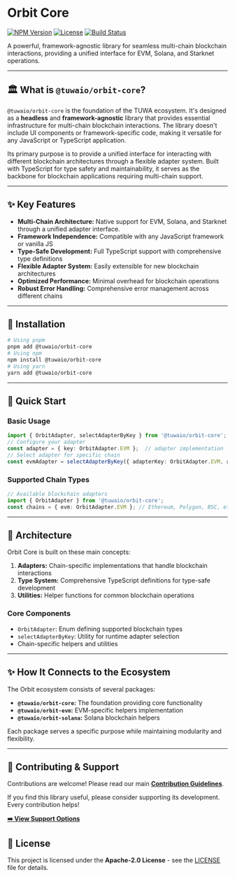 # Orbit Core

[![NPM Version](https://img.shields.io/npm/v/@tuwaio/orbit-core.svg)](https://www.npmjs.com/package/@tuwaio/orbit-core)
[![License](https://img.shields.io/npm/l/@tuwaio/orbit-core.svg)](./LICENSE)
[![Build Status](https://img.shields.io/github/actions/workflow/status/TuwaIO/orbit/release.yml?branch=main)](https://github.com/TuwaIO/orbit/actions)

A powerful, framework-agnostic library for seamless multi-chain blockchain interactions, providing a unified interface for EVM, Solana, and Starknet operations.

---

## 🏛️ What is `@tuwaio/orbit-core`?

`@tuwaio/orbit-core` is the foundation of the TUWA ecosystem. It's designed as a **headless** and **framework-agnostic** library that provides essential infrastructure for multi-chain blockchain interactions. The library doesn't include UI components or framework-specific code, making it versatile for any JavaScript or TypeScript application.

Its primary purpose is to provide a unified interface for interacting with different blockchain architectures through a flexible adapter system. Built with TypeScript for type safety and maintainability, it serves as the backbone for blockchain applications requiring multi-chain support.

---

## ✨ Key Features

- **Multi-Chain Architecture:** Native support for EVM, Solana, and Starknet through a unified adapter interface.
- **Framework Independence:** Compatible with any JavaScript framework or vanilla JS
- **Type-Safe Development:** Full TypeScript support with comprehensive type definitions
- **Flexible Adapter System:** Easily extensible for new blockchain architectures
- **Optimized Performance:** Minimal overhead for blockchain operations
- **Robust Error Handling:** Comprehensive error management across different chains

---

## 💾 Installation
```bash
# Using pnpm
pnpm add @tuwaio/orbit-core
# Using npm
npm install @tuwaio/orbit-core
# Using yarn
yarn add @tuwaio/orbit-core
``` 

---

## 🚀 Quick Start

### Basic Usage
```typescript
import { OrbitAdapter, selectAdapterByKey } from '@tuwaio/orbit-core';
// Configure your adapter 
const adapter = { key: OrbitAdapter.EVM };  // adapter implementation
// Select adapter for specific chain 
const evmAdapter = selectAdapterByKey({ adapterKey: OrbitAdapter.EVM, adapter, });
``` 

### Supported Chain Types
```typescript
// Available blockchain adapters 
import { OrbitAdapter } from '@tuwaio/orbit-core';
const chains = { evm: OrbitAdapter.EVM }; // Ethereum, Polygon, BSC, etc. solana: OrbitAdapter.SOLANA, // Solana blockchain starknet: OrbitAdapter.Starknet // Starknet L2
``` 

---

## 🔧 Architecture

Orbit Core is built on these main concepts:

1. **Adapters:** Chain-specific implementations that handle blockchain interactions
2. **Type System:** Comprehensive TypeScript definitions for type-safe development
3. **Utilities:** Helper functions for common blockchain operations

### Core Components

- `OrbitAdapter`: Enum defining supported blockchain types
- `selectAdapterByKey`: Utility for runtime adapter selection
- Chain-specific helpers and utilities

---

## ✨ How It Connects to the Ecosystem

The Orbit ecosystem consists of several packages:

- **`@tuwaio/orbit-core`:** The foundation providing core functionality
- **`@tuwaio/orbit-evm`:** EVM-specific helpers implementation
- **`@tuwaio/orbit-solana`:** Solana blockchain helpers

Each package serves a specific purpose while maintaining modularity and flexibility.

---

## 🤝 Contributing & Support

Contributions are welcome! Please read our main **[Contribution Guidelines](https://github.com/TuwaIO/workflows/blob/main/CONTRIBUTING.md)**.

If you find this library useful, please consider supporting its development. Every contribution helps!

[**➡️ View Support Options**](https://github.com/TuwaIO/workflows/blob/main/Donation.md)

## 📄 License

This project is licensed under the **Apache-2.0 License** - see the [LICENSE](./LICENSE) file for details.

